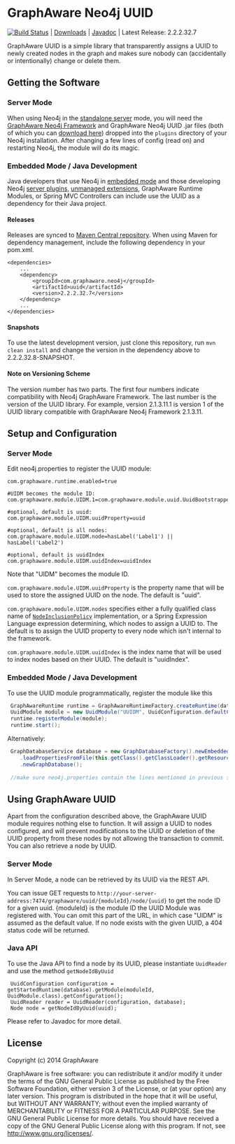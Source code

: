 GraphAware Neo4j UUID
=====================

[![Build Status](https://travis-ci.org/graphaware/neo4j-uuid.png)](https://travis-ci.org/graphaware/neo4j-uuid) | <a href="http://graphaware.com/downloads/" target="_blank">Downloads</a> | <a href="http://graphaware.com/site/uuid/latest/apidocs/" target="_blank">Javadoc</a> | Latest Release: 2.2.2.32.7

GraphAware UUID is a simple library that transparently assigns a UUID to newly created nodes in the graph and makes sure nobody
can (accidentally or intentionally) change or delete them.

Getting the Software
--------------------

### Server Mode

When using Neo4j in the <a href="http://docs.neo4j.org/chunked/stable/server-installation.html" target="_blank">standalone server</a> mode,
you will need the <a href="https://github.com/graphaware/neo4j-framework" target="_blank">GraphAware Neo4j Framework</a> and GraphAware Neo4j UUID .jar files (both of which you can <a href="http://graphaware.com/downloads/" target="_blank">download here</a>) dropped
into the `plugins` directory of your Neo4j installation. After changing a few lines of config (read on) and restarting Neo4j, the module will do its magic.

### Embedded Mode / Java Development

Java developers that use Neo4j in <a href="http://docs.neo4j.org/chunked/stable/tutorials-java-embedded.html" target="_blank">embedded mode</a>
and those developing Neo4j <a href="http://docs.neo4j.org/chunked/stable/server-plugins.html" target="_blank">server plugins</a>,
<a href="http://docs.neo4j.org/chunked/stable/server-unmanaged-extensions.html" target="_blank">unmanaged extensions</a>,
GraphAware Runtime Modules, or Spring MVC Controllers can include use the UUID as a dependency for their Java project.

#### Releases

Releases are synced to <a href="http://search.maven.org/#search%7Cga%7C1%7Ca%3A%22uuid%22" target="_blank">Maven Central repository</a>. When using Maven for dependency management, include the following dependency in your pom.xml.

    <dependencies>
        ...
        <dependency>
            <groupId>com.graphaware.neo4j</groupId>
            <artifactId>uuid</artifactId>
            <version>2.2.2.32.7</version>
        </dependency>
        ...
    </dependencies>

#### Snapshots

To use the latest development version, just clone this repository, run `mvn clean install` and change the version in the
dependency above to 2.2.2.32.8-SNAPSHOT.

#### Note on Versioning Scheme

The version number has two parts. The first four numbers indicate compatibility with Neo4j GraphAware Framework.
 The last number is the version of the UUID library. For example, version 2.1.3.11.1 is version 1 of the UUID library
 compatible with GraphAware Neo4j Framework 2.1.3.11.


Setup and Configuration
--------------------

### Server Mode

Edit neo4j.properties to register the UUID module:

```
com.graphaware.runtime.enabled=true

#UIDM becomes the module ID:
com.graphaware.module.UIDM.1=com.graphaware.module.uuid.UuidBootstrapper

#optional, default is uuid:
com.graphaware.module.UIDM.uuidProperty=uuid

#optional, default is all nodes:
com.graphaware.module.UIDM.node=hasLabel('Label1') || hasLabel('Label2')

#optional, default is uuidIndex
com.graphaware.module.UIDM.uuidIndex=uuidIndex

```

Note that "UIDM" becomes the module ID. 

`com.graphaware.module.UIDM.uuidProperty` is the property name that will be used to store the assigned UUID on the node. The default is "uuid".

`com.graphaware.module.UIDM.nodes` specifies either a fully qualified class name of [`NodeInclusionPolicy`](http://graphaware.com/site/framework/latest/apidocs/com/graphaware/common/policy/NodeInclusionPolicy.html) implementation,
or a Spring Expression Language expression determining, which nodes to assign a UUID to. The default is to assign the
UUID property to every node which isn't internal to the framework.

`com.graphaware.module.UIDM.uuidIndex` is the index name that will be used to index nodes based on their UUID. The default is "uuidIndex".

### Embedded Mode / Java Development

To use the UUID module programmatically, register the module like this

```java
 GraphAwareRuntime runtime = GraphAwareRuntimeFactory.createRuntime(database);  //where database is an instance of GraphDatabaseService
 UuidModule module = new UuidModule("UUIDM", UuidConfiguration.defaultConfiguration());
 runtime.registerModule(module);
 runtime.start();
```

Alternatively:
```java
 GraphDatabaseService database = new GraphDatabaseFactory().newEmbeddedDatabaseBuilder(pathToDb)
    .loadPropertiesFromFile(this.getClass().getClassLoader().getResource("neo4j.properties").getPath())
    .newGraphDatabase();
 
 //make sure neo4j.properties contain the lines mentioned in previous section
```

Using GraphAware UUID
---------------------

Apart from the configuration described above, the GraphAware UUID module requires nothing else to function. It will assign a UUID to nodes configured,
and will prevent modifications to the UUID or deletion of the UUID property from these nodes by not allowing the transaction to commit.
You can also retrieve a node by UUID.

### Server Mode

In Server Mode, a node can be retrieved by its UUID via the REST API.

You can issue GET requests to `http://your-server-address:7474/graphaware/uuid/{moduleId}/node/{uuid}` to get the node ID for a given uuid.
{moduleId} is the module ID the UUID Module was registered with. You can omit this part of the URL, in which case "UIDM" is assumed as the default value.
If no node exists with the given UUID, a 404 status code will be returned.

### Java API

To use the Java API to find a node by its UUID, please instantiate `UuidReader` and use the method `getNodeIdByUuid`

```
 UuidConfiguration configuration = getStartedRuntime(database).getModule(moduleId, UuidModule.class).getConfiguration();
 UuidReader reader = UuidReader(configuration, database);
 Node node = getNodeIdByUuid(uuid);
```

Please refer to Javadoc for more detail.


License
-------

Copyright (c) 2014 GraphAware

GraphAware is free software: you can redistribute it and/or modify it under the terms of the GNU General Public License
as published by the Free Software Foundation, either version 3 of the License, or (at your option) any later version.
This program is distributed in the hope that it will be useful, but WITHOUT ANY WARRANTY; without even the implied
warranty of MERCHANTABILITY or FITNESS FOR A PARTICULAR PURPOSE. See the GNU General Public License for more details.
You should have received a copy of the GNU General Public License along with this program.
If not, see <http://www.gnu.org/licenses/>.

